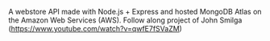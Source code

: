 A webstore API made with Node.js + Express and hosted MongoDB Atlas on the Amazon Web Services (AWS). Follow along project of John Smilga (https://www.youtube.com/watch?v=qwfE7fSVaZM)
